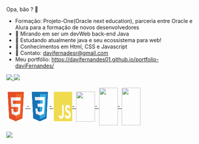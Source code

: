 Opa, bão ? 👋

- Formação: Projeto-One(Oracle next education), parceria entre Oracle e Alura para a formação de novos desenvolvedores
- 🔭 Mirando em ser um devWeb back-end Java
- 📙 Estudando atualmente java e seu ecossistema para web!
- 📙 Conhecimentos em Html, CSS e Javascript
- 💬 Contato: davifernadesr@gmail.com 
- Meu portfólio:  https://davifernandes01.github.io/portfolio-daviFernandes/

<div >
  <a href="https://github.com/DaviFernandes01">
  <img height="180em" src="https://github-readme-stats.vercel.app/api?username=DaviFernandes01&show_icons=true&theme=dark&include_all_commits=true&count_private=true"/>
  <img height="180em" src="https://github-readme-stats.vercel.app/api/top-langs/?username=DaviFernandes01&layout=compact&langs_count=7&theme=dark"/>
</div>
  
  
  <div style="display: inline_block"><br>
  <img align="center"  height="80" width="50" src="https://raw.githubusercontent.com/devicons/devicon/master/icons/html5/html5-original.svg"> -
  <img align="center"  height="80" width="50" src="https://raw.githubusercontent.com/devicons/devicon/master/icons/css3/css3-original.svg">-
  <img align="center"  height="80" width="50" src="https://raw.githubusercontent.com/devicons/devicon/master/icons/javascript/javascript-plain.svg">-
   <img align="center"  height="80" width="50" src="https://cdn.jsdelivr.net/gh/devicons/devicon/icons/java/java-original-wordmark.svg"/>-
    <img align="center"  height="100" width="50" src="https://cdn.jsdelivr.net/gh/devicons/devicon/icons/mysql/mysql-original-wordmark.svg"/>-
     <img align="center"  height="100" width="50" src="https://cdn.jsdelivr.net/gh/devicons/devicon/icons/spring/spring-original.svg" />
      
         

</div>
  
 <div>
   <br>
   <a href="https://api.whatsapp.com/send?phone=5534998733098" target="_Blank"><img heigth="200" width="200" src="https://img.shields.io/badge/WhatsApp-25D366?style=for-the-badge&logo=whatsapp&logoColor=white" target="_Blank"></a>
  </div>
